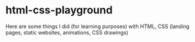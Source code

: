 # html-css-playground
Here are some things I did (for learning purposes) with HTML, CSS (landing pages, static websites, animations, CSS drawings)
